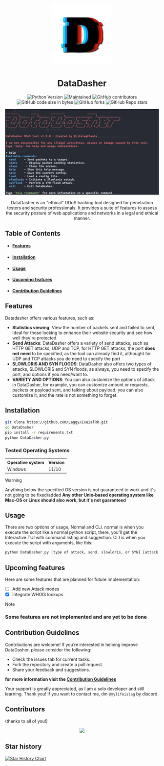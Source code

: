 <div align="center">

<img src="https://github.com/LifelagCheats/DataDasher/blob/main/Assets/DataDasherLogo.png" alt="Logo" width="200"/>

# DataDasher


![Python Version](https://img.shields.io/badge/python-3.8%2B-blue)
![Maintained](https://img.shields.io/badge/maintained-Yes!-green)
![GitHub contributors](https://img.shields.io/github/contributors/LifelagCheats/DataDasher)
![GitHub code size in bytes](https://img.shields.io/github/languages/code-size/LifelagCheats/DataDasher)
![GitHub forks](https://img.shields.io/github/forks/LifelagCheats/DataDasher?logoColor=ffff&color=%23ff0000)
![GitHub Repo stars](https://img.shields.io/github/stars/LifelagCheats/DataDasher?color=%2332cd32)

<img src="https://github.com/LifelagCheats/DataDasher/blob/main/Assets/preview.webp" alt="preview" width="800"/>


DataDasher is an "ethical" DDoS hacking tool designed for penetration testers and security professionals. It provides a suite of features to assess the security posture of web applications and networks in a legal and ethical manner.

</div>



## Table of Contents 
- #### [Features](#features)  
- #### [Installation](#installation)
- #### [Usage](#usage)
- #### [Upcoming features](#upcoming-features)  
- #### [Contribution Guidelines](#contribution-guidelines)


## Features

Datadasher offers various features, such as:

- **Statistics viewing**: View the number of packets sent and failed to sent, Ideal for those looking to enhance their website security and see how well they're protected.
- **Send Attacks**: DataDasher offers a variety of send attacks, such as HTTP GET attacks, UDP and TCP, for HTTP GET attacks, the port **does not need** to be specified, as the tool can already find it, althought for UDP and TCP attacks you do need to specify the port
- **SLOWLORIS AND SYN FLOODS**: DataDasher also offers two types of attacks, SLOWLORIS and SYN floods, as always, you need to specify the port, and options if you need/want to.
- **VARIETY AND OPTIONS**: You can also customize the options of attack in DataDasher, for example, you can customize amount or requests, packets or payload sent, and talking about payload, you can also customize it, and the rate is not something to forget.


## Installation

```bash
git clone https://github.com/Laggy/ExeialRR.git
cd DataDasher
pip install -r requirements.txt
python DataDasher.py
```
### Tested Operating Systems
<table>
    <tr>
        <th>Operative system</th>
        <th> Version </th>
    </tr>
    <tr>
        <td>Windows</td>
        <td>11/10</td>
<table>

> [!WARNING]
> Anything below the specified OS version is not guaranteed to work and it's not going to be fixed/added
> **Any other Unix-based operating system like Mac-OS or Linux should also work, but it's not guaranteed**

## Usage

There are two options of usage, Normal and CLI.
normal is when you execute the script like a normal python script, there, you'll get the Interactive TUI with command listing and suggestion.
CLI is when you execute the script with arguments, like this:
```bash
python DataDasher.py [type of attack, send, slowloris, or SYN] [attack options for send like UDP or TCP] [website name] [port (if needed)] [options like count or payload]
```

## Upcoming features
Here are some features that are planned for future implementation:

- [ ] Add new Attack modes
- [x] integrate WHOIS lookups

> [!NOTE]
> ### Some features are not implemented and are yet to be done


## Contribution Guidelines
Contributions are welcome! If you’re interested in helping improve DataDasher, please consider the following:
- Check the issues tab for current tasks.
- Fork the repository and create a pull request.
- Share your feedback and suggestions.

**for more information visit the [Contribution Guidelines](https://github.com/LifelagCheats/DataDasher/blob/main/CONTRIBUTING.md)**

Your support is greatly appreciated, as I am a solo developer and still learning. Thank you!
If you want to contact me, dm `@mylifeislag` by discord.


## Contributors
(thanks to all of you!)
<div align="center">
  <a href="https://github.com/LifelagCheats/DataDasher/graphs/contributors">
    <img src="https://contrib.rocks/image?repo=LifelagCheats/DataDasher" />
  </a>
</div>

## Star history

[![Star History Chart](https://api.star-history.com/svg?repos=LifelagCheats/DataDasher&type=Date)](https://star-history.com/#LifelagCheats/DataDasher&Date)



